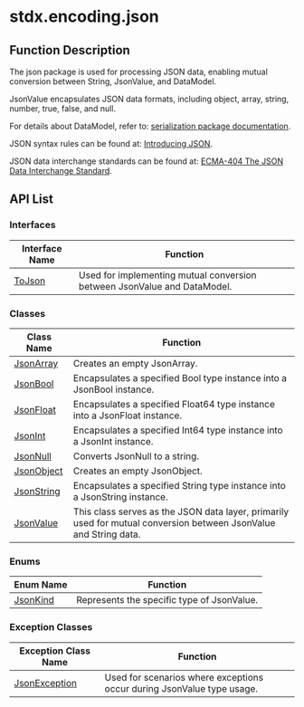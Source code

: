 # stdx.encoding.json

## Function Description

The json package is used for processing JSON data, enabling mutual conversion between String, JsonValue, and DataModel.

JsonValue encapsulates JSON data formats, including object, array, string, number, true, false, and null.

For details about DataModel, refer to: [serialization package documentation](../../serialization/serialization_package_api/serialization_package_classes.md#class-datamodel).

JSON syntax rules can be found at: [Introducing JSON](https://www.json.org/json-zh.html).

JSON data interchange standards can be found at: [ECMA-404 The JSON Data Interchange Standard](https://www.ecma-international.org/publications-and-standards/standards/ecma-404/).

## API List

### Interfaces

| Interface Name | Function |
| ------------ | ------------ |
| [ToJson](./json_package_api/encoding_json_package_interfaces.md#interface-tojson) | Used for implementing mutual conversion between JsonValue and DataModel. |

### Classes

| Class Name | Function |
| ------------ | ------------ |
| [JsonArray](./json_package_api/encoding_json_package_classes.md#class-jsonarray) | Creates an empty JsonArray. |
| [JsonBool](./json_package_api/encoding_json_package_classes.md#class-jsonbool) | Encapsulates a specified Bool type instance into a JsonBool instance. |
| [JsonFloat](./json_package_api/encoding_json_package_classes.md#class-jsonfloat) | Encapsulates a specified Float64 type instance into a JsonFloat instance. |
| [JsonInt](./json_package_api/encoding_json_package_classes.md#class-jsonint) | Encapsulates a specified Int64 type instance into a JsonInt instance. |
| [JsonNull](./json_package_api/encoding_json_package_classes.md#class-jsonnull) | Converts JsonNull to a string. |
| [JsonObject](./json_package_api/encoding_json_package_classes.md#class-jsonobject) | Creates an empty JsonObject. |
| [JsonString](./json_package_api/encoding_json_package_classes.md#class-jsonstring) | Encapsulates a specified String type instance into a JsonString instance. |
| [JsonValue](./json_package_api/encoding_json_package_classes.md#class-jsonvalue) | This class serves as the JSON data layer, primarily used for mutual conversion between JsonValue and String data. |

### Enums

| Enum Name | Function |
| ------------ | ------------ |
| [JsonKind](./json_package_api/encoding_json_package_enums.md#enum-jsonkind) | Represents the specific type of JsonValue. |

### Exception Classes

| Exception Class Name | Function |
| ------------ | ------------ |
|[JsonException](./json_package_api/encoding_json_package_exceptions.md#class-jsonexception)| Used for scenarios where exceptions occur during JsonValue type usage. |